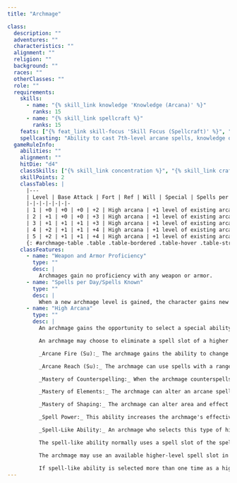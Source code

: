 ```yaml
---
title: "Archmage"

class:
  description: ""
  adventures: ""
  characteristics: ""
  alignment: ""
  religion: ""
  background: ""
  races: ""
  otherClasses: ""
  role: ""
  requirements:
    skills:
      - name: "{% skill_link knowledge 'Knowledge (Arcana)' %}"
        ranks: 15
      - name: "{% skill_link spellcraft %}"
        ranks: 15
    feats: ["{% feat_link skill-focus 'Skill Focus (Spellcraft)' %}", "{% feat_link spell-focus %} in two schools of magic"]
    spellcasting: "Ability to cast 7th-level arcane spells, knowledge of 5th-level or higher spells from at least five schools."
  gameRuleInfo:
    abilities: ""
    alignment: ""
    hitDie: "d4"
    classSkills: ["{% skill_link concentration %}", "{% skill_link craft 'Craft (Alchemy)' %}", "{% skill_link knowledge 'Knowledge (Any)' %}", "{% skill_link profession %}", "{% skill_link search %}", "{% skill_link spellcraft %}"]
    skillPoints: 2
    classTables: |
      |---
      | Level | Base Attack | Fort | Ref | Will | Special | Spells per Day
      |-|-|-|-|-|-|-
      | 1 | +0 | +0 | +0 | +2 | High arcana | +1 level of existing arcane spellcasting class
      | 2 | +1 | +0 | +0 | +3 | High arcana | +1 level of existing arcane spellcasting class
      | 3 | +1 | +1 | +1 | +3 | High arcana | +1 level of existing arcane spellcasting class
      | 4 | +2 | +1 | +1 | +4 | High arcana | +1 level of existing arcane spellcasting class
      | 5 | +2 | +1 | +1 | +4 | High arcana | +1 level of existing arcane spellcasting class
      {: #archmage-table .table .table-bordered .table-hover .table-striped data-caption="Table: The Archmage" }
    classFeatures:
      - name: "Weapon and Armor Proficiency"
        type: ""
        desc: |
          Archmages gain no proficiency with any weapon or armor.
      - name: "Spells per Day/Spells Known"
        type: ""
        desc: |
          When a new archmage level is gained, the character gains new spells per day (and spells known, if applicable) as if he had also gained a level in whatever arcane spellcasting class in which he could cast 7th-level spells before he added the prestige class level. He does not, however, gain any other benefit a character of that class would have gained. If a character had more than one arcane spellcasting class in which he could cast 7th-level spells before he became an archmage, he must decide to which class he adds each level of archmage for the purpose of determining spells per day.
      - name: "High Arcana"
        type: ""
        desc: |
          An archmage gains the opportunity to select a special ability from among those described below by permanently eliminating one existing spell slot (she cannot eliminate a spell slot of higher level than the highest-level spell she can cast). Each special ability has a minimum required spell slot level, as specified in its description.

          An archmage may choose to eliminate a spell slot of a higher level than that required to gain a type of high arcana.

          _Arcane Fire (Su):_ The archmage gains the ability to change arcane spell energy into arcane fire, manifesting it as a bolt of raw magical energy. The bolt is a ranged touch attack with long range (400 feet + 40 feet/level of archmage) that deals 1d6 points of damage per class level of the archmage plus 1d6 points of damage per level of the spell used to create the effect. This ability costs one 9th-level spell slot.

          _Arcane Reach (Su):_ The archmage can use spells with a range of touch on a target up to 30 feet away. The archmage must make a ranged touch attack. Arcane reach can be selected a second time as a special ability, in which case the range increases to 60 feet. This ability costs one 7th-level spell slot.

          _Mastery of Counterspelling:_ When the archmage counterspells a spell, it is turned back upon the caster as if it were fully affected by a spell turning spell. If the spell cannot be affected by spell turning, then it is merely counterspelled. This ability costs one 7th-level spell slot.

          _Mastery of Elements:_ The archmage can alter an arcane spell when cast so that it utilizes a different element from the one it normally uses. This ability can only alter a spell with the acid, cold, fire, electricity, or sonic descriptor. The spell's casting time is unaffected. The caster decides whether to alter the spell's energy type and chooses the new energy type when he begins casting. This ability costs one 8th-level spell slot.

          _Mastery of Shaping:_ The archmage can alter area and effect spells that use one of the following shapes: burst, cone, cylinder, emanation, or spread. The alteration consists of creating spaces within the spell's area or effect that are not subject to the spell. The minimum dimension for these spaces is a 5-foot cube. Furthermore, any shapeable spells have a minimum dimension of 5 feet instead of 10 feet. This ability costs one 6th-level spell slot.

          _Spell Power:_ This ability increases the archmage's effective caster level by +1 (for purposes of determining level-dependent spell variables such as damage dice or range, and caster level checks only). This ability costs one 5th-level spell slot.

          _Spell-Like Ability:_ An archmage who selects this type of high arcana can use one of her arcane spell slots (other than a slot expended to learn this or any other type of high arcana) to permanently prepare one of her arcane spells as a spell-like ability that can be used twice per day. The archmage does not use any components when casting the spell, although a spell that costs XP to cast still does so and a spell with a costly material component instead costs her 10 times that amount in XP. This ability costs one 5th-level spell slot.

          The spell-like ability normally uses a spell slot of the spell's level, although the archmage can choose to make a spell modified by a metamagic feat into a spell-like ability at the appropriate spell level.

          The archmage may use an available higher-level spell slot in order to use the spell-like ability more often. Using a slot three levels higher than the chosen spell allows her to use the spell-like ability four times per day, and a slot six levels higher lets her use it six times per day.

          If spell-like ability is selected more than one time as a high arcana choice, this ability can apply to the same spell chosen the first time (increasing the number of times per day it can be used) or to a different spell.
---
```

